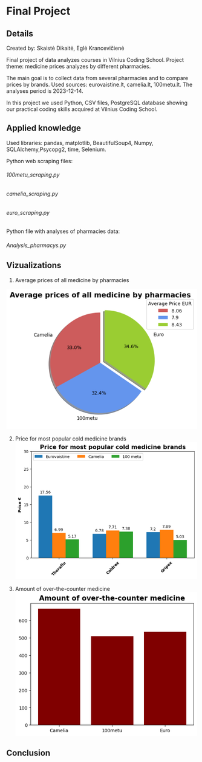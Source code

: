 #                               Final Project
## Details

Created by: Skaistė Dikaitė, Eglė Krancevičienė

Final project of data analyzes courses in Vilnius Coding School.
Project theme: medicine prices analyzes by different pharmacies.

The main goal is to collect data from several pharmacies and to compare prices by brands.
Used sources: eurovaistine.lt, camelia.lt, 100metu.lt. The analyses period is 2023-12-14.

In this project we used Python, CSV files, PostgreSQL database showing our practical coding
skills acquired at Vilnius Coding School.


## Applied knowledge

Used libraries: pandas, matplotlib, BeautifulSoup4, Numpy, SQLAlchemy,Psycopg2, time,
Selenium.

Python web scraping files:
###### _100metu_scraping.py_
###### _camelia_scraping.py_
###### _euro_scraping.py_

Python file with analyses of pharmacies data:
###### _Analysis_pharmacys.py_

## Vizualizations

1. Average prices of all medicine by pharmacies

![](https://github.com/eglekran/Final-Project/blob/main/images/Average%20prices%20of%20all%20medicine%20by%20pharmacies.png)

2. Price for most popular cold medicine brands
![](https://github.com/eglekran/Final-Project/blob/main/images/Price%20for%20most%20popular%20cold%20medicine%20brands.png)

3. Amount of over-the-counter medicine
![](https://github.com/eglekran/Final-Project/blob/main/images/Amount%20of%20over-the-counter%20medicine.png)

## Conclusion